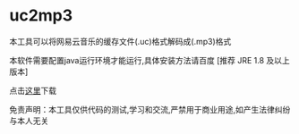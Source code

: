 # uc2mp3
本工具可以将网易云音乐的缓存文件(.uc)格式解码成(.mp3)格式

本软件需要配置java运行环境才能运行,具体安装方法请百度 [推荐 JRE 1.8 及以上版本]

点击[这里](https://github.com/chencd97/uc2mp3/releases)下载

免责声明：本工具仅供代码的测试,学习和交流,严禁用于商业用途,如产生法律纠纷与本人无关
